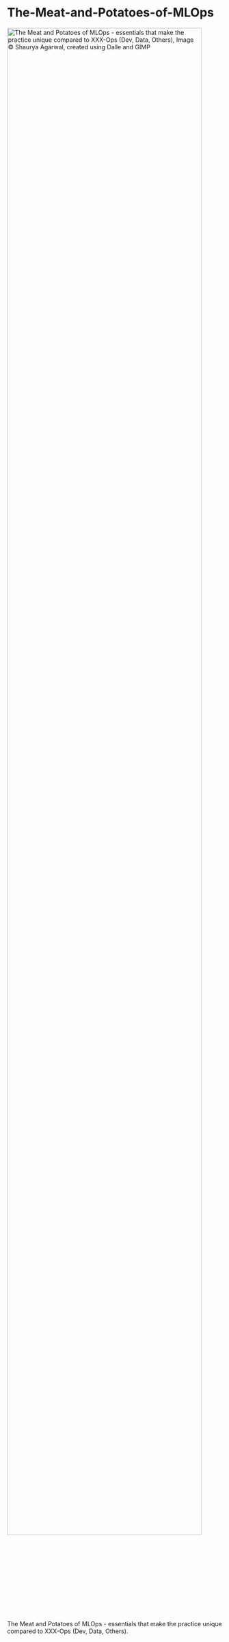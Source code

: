 # The-Meat-and-Potatoes-of-MLOps  
  
<html> 
	<img src="./images/mlops01.png" width="95%" align="center" alt="The Meat and Potatoes of MLOps - essentials that make the practice unique compared to XXX-Ops (Dev, Data, Others), Image © Shaurya Agarwal, created using Dalle and GIMP" />  
</html>
  
The Meat and Potatoes of MLOps - essentials that make the practice unique compared to XXX-Ops (Dev, Data, Others). 
